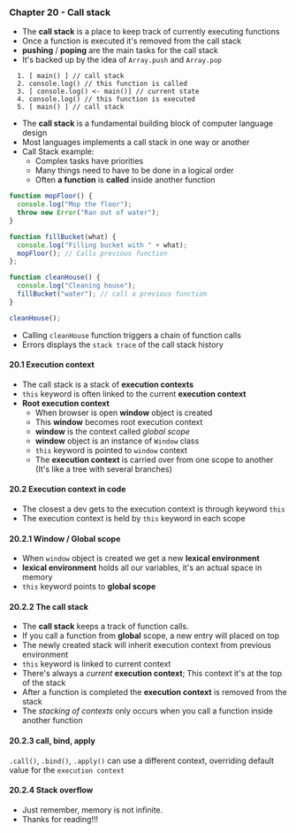 ### Chapter 20 - Call stack
- The **call stack** is a place to keep track of currently executing functions
- Once a function is executed it's removed from the call stack
- **pushing** / **poping** are the main tasks for the call stack
- It's backed up by the idea of `Array.push` and `Array.pop`
```
  1. [ main() ] // call stack
  2. console.log() // this function is called
  3. [ console.log() <- main()] // current state
  4. console.log() // this function is executed
  5. [ main() ] // call stack
```
- The **call stack** is a fundamental building block of computer language design
- Most languages implements a call stack in one way or another
- Call Stack example:
  - Complex tasks have priorities
  - Many things need to have to be done in a logical order
  - Often **a function** is **called** inside another function
```javascript
function mopFloor() {
  console.log("Mop the floor");
  throw new Error("Ran out of water");
}

function fillBucket(what) {
  console.log("Filling bucket with " + what);
  mopFloor(); // Calls previous function
};

function cleanHouse() {
  console.log("Cleaning house");
  fillBucket("water"); // call a previous function
}

cleanHouse();
```
- Calling `cleanHouse` function triggers a chain of function calls
- Errors displays the `stack trace` of the call stack history


#### **20.1 Execution context**
- The call stack is a stack of **execution contexts**
- `this` keyword is often linked to the current **execution context**
- **Root execution context**
  - When browser is open **window** object is created
  - This **window** becomes root execution context
  - **window** is the context called _global scope_ 
  - **window** object is an instance of `Window` class
  - `this` keyword is pointed to `window` context
  - The **execution context** is carried over from one scope to another (It's like a tree with several branches)

#### **20.2 Execution context in code**
- The closest a dev gets to the execution context is through keyword `this`
- The execution context is held by `this` keyword in each scope

#### **20.2.1 Window / Global scope**
- When `window` object is created we get a new **lexical environment**
- **lexical environment** holds all our variables, it's an actual space in memory
- `this` keyword points to **global scope**

#### **20.2.2 The call stack**
- The **call stack** keeps a track of function calls.
- If you call a function from **global** scope, a new entry will placed on top
- The newly created stack will inherit execution context from previous environment
- `this` keyword is linked to current context
- There's always a _current_ **execution context**; This context it's at the top of the stack
- After a function is completed the **execution context** is removed from the stack
- The _stacking of contexts_ only occurs when you call a function inside another function

#### **20.2.3 call, bind, apply**
`.call()`, `.bind()`, `.apply()` can use a different context, overriding default value for the `execution context`

#### **20.2.4 Stack overflow**
- Just remember, memory is not infinite.
- Thanks for reading!!!

